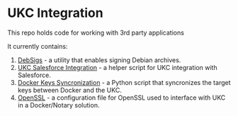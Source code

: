 # UKC Integration
This repo holds code for working with 3rd party applications

It currently contains:
1. [DebSigs](./DebSigs) - a utility that enables signing Debian archives.
2. [UKC Salesforce Integration](./UKC-Salesforce-Integration) - a helper script for UKC integration with Salesforce.
3. [Docker Keys Syncronization](./Docker-Sync) - a Python script that syncronizes the target keys between Docker and the UKC.
4. [OpenSSL](./OpenSSL) - a configuration file for OpenSSL used to interface with UKC in a Docker/Notary solution.
